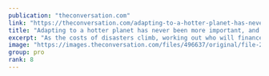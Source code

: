 ```yaml
---
publication: "theconversation.com"
link: "https://theconversation.com/adapting-to-a-hotter-planet-has-never-been-more-important-and-progress-edged-forward-at-cop27-194819"
title: "Adapting to a hotter planet has never been more important, and progress edged forward at COP27"
excerpt: "As the costs of disasters climb, working out who will finance climate adaptation has become increasingly urgent for developing nations."
image: "https://images.theconversation.com/files/496637/original/file-20221122-26-vyw4qt.jpg?ixlib=rb-1.1.0&rect=0%2C898%2C5410%2C2705&q=45&auto=format&w=1356&h=668&fit=crop"
group: pro
rank: 8
---
```

